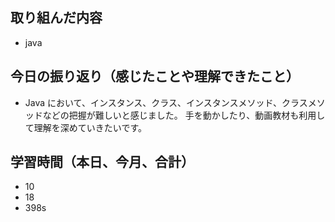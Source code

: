 ## 取り組んだ内容

- java

## 今日の振り返り（感じたことや理解できたこと）

- Java において、インスタンス、クラス、インスタンスメソッド、クラスメソッドなどの把握が難しいと感じました。
  手を動かしたり、動画教材も利用して理解を深めていきたいです。

## 学習時間（本日、今月、合計）

- 10
- 18
- 398s
